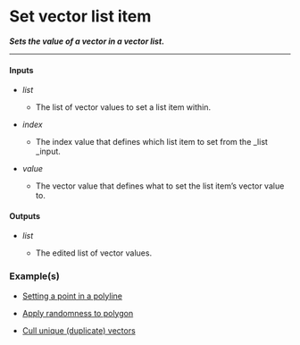 # Set vector list item

**_Sets the value of a vector in a vector list._**

---


#### Inputs

* _list_

  * The list of vector values to set a list item within.

* _index_

  * The index value that defines which list item to set from the _list _input.

* _value_

  * The vector value that defines what to set the list item’s vector value to.


#### Outputs

* _list_

  * The edited list of vector values.


### Example(s)

* <a href="https://creator.trimble.com/graph?assetURI=whp:2f334829-4e60-48ae-8e0c-3412fabbed23&version=latest" target="_blank">Setting a point in a polyline</a>

* <a href="https://creator.trimble.com/graph?assetURI=whp:6a178694-e766-4a99-920b-85298a585ae0&version=latest" target="_blank">Apply randomness to polygon</a>

* <a href="https://creator.trimble.com/graph?assetURI=whp:5ea98924-c7cd-46ad-961d-6ebd6aa4dcb8&version=latest" target="_blank">Cull unique (duplicate) vectors</a>
